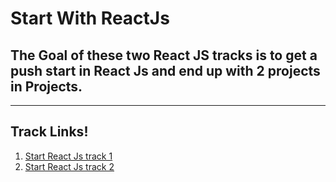
# Start With ReactJs

## The Goal of these two React JS tracks is to get a push start in React Js and end up with 2 projects in Projects.

---

## Track Links!

1. [Start React Js track 1](https://github.com/GDSC-CGC/ReactJS/blob/main/React_Js_Track1.md)
2. [Start React Js track 2](https://github.com/GDSC-CGC/ReactJS/blob/main/React_js_Track2.md)
